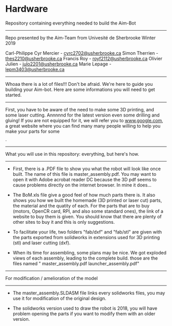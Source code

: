 # Hardware
Repository containing everything needed to build the Aim-Bot

***************************************************************************
Repo presented by the Aim-Team
from Univesité de Sherbrooke
Winter 2019

Carl-Philippe Cyr Mercier - cyrc2702@usherbrooke.ca
Simon Therrien - thes2210@usherbrooke.ca
Francis Roy - royf2112@usherbrooke.ca
Olivier Julien - julo2201@usherbrooke.ca
Marie Lepage - lepm3403@usherbrooke.ca

****************************************************************************
Whoaa there is a lot of files!!! 
Don't be afraid. We're here to guide you building your Aim-bot. Here are some informations you will need to get started.
****************************************************************************

First, you have to be aware of the need to make some 3D printing, and some laser cutting. Annnnnd for the latest version even some drilling and gluing! If you are not equipped for it, we will refer you to www.google.com, a great website where you can find many many people willing to help you make your parts for some $$$$.

*****************************************************************************
What you will use in this repository: everything, but here's how.
*****************************************************************************

 - First, there is a .PDF file to show you what the robot will look like once built. The name of this file is master_assembly.pdf. You may want to open it with Adobe acrobat reader DC because the 3D pdf seems to cause problems directly on the internet browser. In mine it does...
 
 - The BoM.xls file give a good feel of how much parts there is. It also shows you how we built the homemade (3D printed or laser cut)      parts, the material and the quatity of each. For the parts that are to buy (motors, OpenCR card, RPI, and also some standard ones),        the link of a website to buy them is given. You should know that there are plenty of other sites to buy it and this is only suggestions.

 - To facilitate your life, two folders "fab/dxf" and "fab/stl" are given with the parts exported from solidworks in extensions used for 3D printing (stl) and laser cutting (dxf).
 
 - When its time for assembling, some plans may be nice. We got exploded views of each assembly, leading to the complete build.
 those are the files named " master_assembly.pdf launcher_assembly.pdf"
 
*****************************************************************************
For modification / amelioration of the model
*****************************************************************************

 - The master_assembly.SLDASM file links every solidworks files, you may use it for modification of the original design.

 - The solidworks version used to draw the robot is 2018, you will have problem opening the parts if you want to modify them with an older version.
 
 
